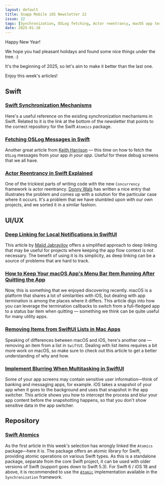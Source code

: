 ```yaml
---
layout: default
title: Snapp Mobile iOS Newsletter 22
issue: 22
tags: [Synchronization, OSLog fetching, Actor reentrancy, macOS app termination, SwiftUI app switcher blurring]
date: 2025-01-10
---
```


Happy New Year!

We hope you had pleasant holidays and found some nice things under the tree. :)

It's the beginning of 2025, so let's aim to make it better than the last one.

Enjoy this week's articles!

## Swift

### [Swift Synchronization Mechanisms](https://jano.dev/apple/mach-o/2024/12/07/Swift-Synchronization-Mechanisms.html)

Here's a useful reference on the existing synchronization mechanisms in Swift. Related to it is the link at the bottom of the newsletter that points to the correct repository for the Swift `Atomics` package.

### [Fetching OSLog Messages in Swift](https://useyourloaf.com/blog/fetching-oslog-messages-in-swift/)

Another great article from [Keith Harrison](https://bsky.app/profile/useyourloaf.com) — this time on how to fetch the `OSLog` messages from your app *in your app*. Useful for these debug screens that we all have.

### [Actor Reentrancy in Swift Explained](https://www.donnywals.com/actor-reentrancy-in-swift-explained/)

One of the trickiest parts of writing code with the new `Concurrency` framework is actor reentrancy. [Donny Wals](https://www.donnywals.com) has written a nice entry that illustrates the problem and comes up with a solution for the particular case where it occurs. It's a problem that we have stumbled upon with our own projects, and we sorted it in a similar fashion.

## UI/UX

### [Deep Linking for Local Notifications in SwiftUI](https://swiftwithmajid.com/2024/04/09/deep-linking-for-local-notifications-in-swiftui/)

This article by [Majid Jabrayilov](https://mastodon.social/@Mecid) offers a simplified approach to deep linking that may be useful for projects where keeping the app flow context is not necessary. The benefit of using it is its simplicity, as deep linking can be a source of problems that are hard to track.

### [How to Keep Your macOS App's Menu Bar Item Running After Quitting the App](https://www.polpiella.dev/keep-menu-bar-running-after-quitting-app)

Now, this is something that we enjoyed discovering recently. macOS is a platform that shares a lot of similarities with iOS, but dealing with app termination is among the places where it differs. This article digs into how you can leverage the termination callbacks to switch from a full-fledged app to a status bar item when quitting — something we think can be quite useful for many utility apps.

### [Removing Items from SwiftUI Lists in Mac Apps](https://swiftdevjournal.com/removing-items-from-swiftui-lists-in-mac-apps/)

Speaking of differences between macOS and iOS, here's another one — removing an item from a list in `SwiftUI`. Dealing with list items requires a bit more work on macOS, so make sure to check out this article to get a better understanding of why and how.

### [Implement Blurring When Multitasking in SwiftUI](https://www.createwithswift.com/implement-blurring-when-multitasking-in-swiftui/)

Some of your app screens may contain sensitive user information—think of banking and messaging apps, for example. iOS takes a snapshot of your app when it goes to the background and uses that snapshot in the app switcher. This article shows you how to intercept the process and blur your app content before the snapshotting happens, so that you don't show sensitive data in the app switcher.

## Repository

### [Swift Atomics](https://github.com/apple/swift-atomics)

As the first article in this week's selection has wrongly linked the `Atomics` package—here it is. The package offers an atomic library for Swift, providing atomic operations on various Swift types. As this is a standalone package, separate from the core Swift project, it can be used with older versions of Swift (support goes down to Swift 5.3). For Swift 6 / iOS 18 and above, it is recommended to use the [`Atomic`](https://developer.apple.com/documentation/synchronization/atomic) implementation available in the `Synchronization` framework.
